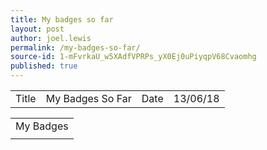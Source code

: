 ```yaml
---
title: My badges so far
layout: post
author: joel.lewis
permalink: /my-badges-so-far/
source-id: 1-mFvrkaU_w5XAdfVPRPs_yX0Ej0uPiyqpV68Cvaomhg
published: true
---
```

<table>
  <tr>
    <td>Title</td>
    <td>My Badges So Far</td>
    <td>Date</td>
    <td>13/06/18</td>
  </tr>
</table>


<table>
  <tr>
    <td>My Badges</td>
  </tr>
  <tr>
    <td>

</td>
  </tr>
</table>


